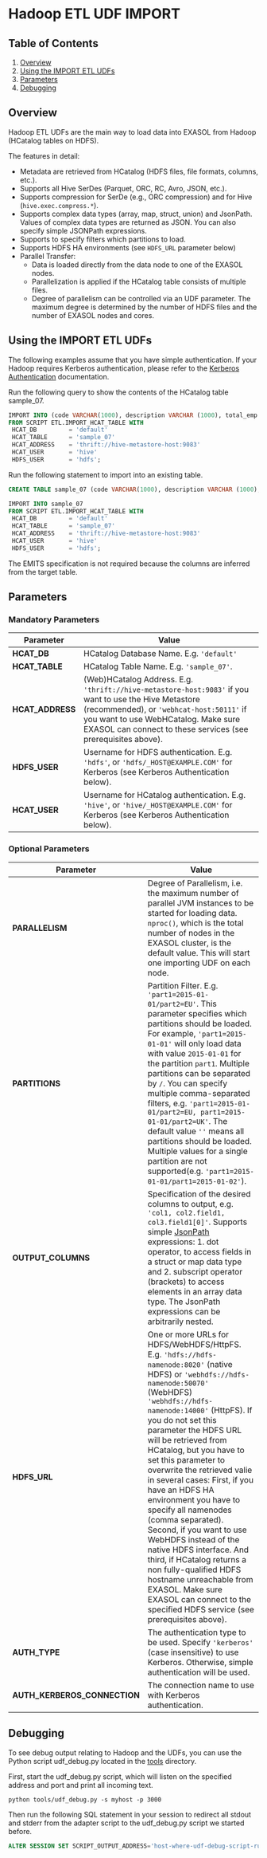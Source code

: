 # Hadoop ETL UDF IMPORT

## Table of Contents
1. [Overview](#overview)
2. [Using the IMPORT ETL UDFs](#using-the-import-etl-udfs)
3. [Parameters](#parameters)
4. [Debugging](#debugging)

## Overview
Hadoop ETL UDFs are the main way to load data into EXASOL from Hadoop (HCatalog tables on HDFS).

The features in detail:
* Metadata are retrieved from HCatalog (HDFS files, file formats, columns, etc.).
* Supports all Hive SerDes (Parquet, ORC, RC, Avro, JSON, etc.).
* Supports compression for SerDe (e.g., ORC compression) and for Hive (```hive.exec.compress.*```).
* Supports complex data types (array, map, struct, union) and JsonPath. Values of complex data types are returned as JSON. You can also specify simple JSONPath expressions.
* Supports to specify filters which partitions to load.
* Supports HDFS HA environments (see ```HDFS_URL``` parameter below)
* Parallel Transfer:
  * Data is loaded directly from the data node to one of the EXASOL nodes.
  * Parallelization is applied if the HCatalog table consists of multiple files.
  * Degree of parallelism can be controlled via an UDF parameter. The maximum degree is determined by the number of HDFS files and the number of EXASOL nodes and cores.

## Using the IMPORT ETL UDFs

The following examples assume that you have simple authentication. If your Hadoop requires Kerberos authentication, please refer to the [Kerberos Authentication](kerberos.md) documentation.

Run the following query to show the contents of the HCatalog table sample_07.
```sql
IMPORT INTO (code VARCHAR(1000), description VARCHAR (1000), total_emp INT, salary INT)
FROM SCRIPT ETL.IMPORT_HCAT_TABLE WITH
 HCAT_DB         = 'default'
 HCAT_TABLE      = 'sample_07'
 HCAT_ADDRESS    = 'thrift://hive-metastore-host:9083'
 HCAT_USER       = 'hive'
 HDFS_USER       = 'hdfs';
```

Run the following statement to import into an existing table.
```sql
CREATE TABLE sample_07 (code VARCHAR(1000), description VARCHAR (1000), total_emp INT, salary INT);

IMPORT INTO sample_07
FROM SCRIPT ETL.IMPORT_HCAT_TABLE WITH
 HCAT_DB         = 'default'
 HCAT_TABLE      = 'sample_07'
 HCAT_ADDRESS    = 'thrift://hive-metastore-host:9083'
 HCAT_USER       = 'hive'
 HDFS_USER       = 'hdfs';
```
The EMITS specification is not required because the columns are inferred from the target table.

## Parameters

### Mandatory Parameters

Parameter           | Value
------------------- | -----------
**HCAT_DB**         | HCatalog Database Name. E.g. ```'default'```
**HCAT_TABLE**      | HCatalog Table Name. E.g. ```'sample_07'```.
**HCAT_ADDRESS**    | (Web)HCatalog Address. E.g. ```'thrift://hive-metastore-host:9083'``` if you want to use the Hive Metastore (recommended), or ```'webhcat-host:50111'``` if you want to use WebHCatalog. Make sure EXASOL can connect to these services (see prerequisites above).
**HDFS_USER**       | Username for HDFS authentication. E.g. ```'hdfs'```, or ```'hdfs/_HOST@EXAMPLE.COM'``` for Kerberos (see Kerberos Authentication below).
**HCAT_USER**       | Username for HCatalog authentication. E.g. ```'hive'```, or ```'hive/_HOST@EXAMPLE.COM'``` for Kerberos (see Kerberos Authentication below).

### Optional Parameters

Parameter           | Value
------------------- | -----------
**PARALLELISM**     | Degree of Parallelism, i.e. the maximum number of parallel JVM instances to be started for loading data. ```nproc()```, which is the total number of nodes in the EXASOL cluster, is the default value. This will start one importing UDF on each node.
**PARTITIONS**      | Partition Filter. E.g. ```'part1=2015-01-01/part2=EU'```. This parameter specifies which partitions should be loaded. For example, ```'part1=2015-01-01'``` will only load data with value ```2015-01-01``` for the partition ```part1```. Multiple partitions can be separated by ```/```. You can specify multiple comma-separated filters, e.g. ```'part1=2015-01-01/part2=EU, part1=2015-01-01/part2=UK'```. The default value ```''``` means all partitions should be loaded. Multiple values for a single partition are not supported(e.g. ```'part1=2015-01-01/part1=2015-01-02'```).
**OUTPUT_COLUMNS**  | Specification of the desired columns to output, e.g. ```'col1, col2.field1, col3.field1[0]'```. Supports simple [JsonPath](http://goessner.net/articles/JsonPath/) expressions: 1. dot operator, to access fields in a struct or map data type and 2. subscript operator (brackets) to access elements in an array data type. The JsonPath expressions can be arbitrarily nested.
**HDFS_URL**        | One or more URLs for HDFS/WebHDFS/HttpFS. E.g. ```'hdfs://hdfs-namenode:8020'``` (native HDFS) or ```'webhdfs://hdfs-namenode:50070'``` (WebHDFS) ```'webhdfs://hdfs-namenode:14000'``` (HttpFS). If you do not set this parameter the HDFS URL will be retrieved from HCatalog, but you have to set this parameter to overwrite the retrieved valie in several cases: First, if you have an HDFS HA environment you have to specify all namenodes (comma separated). Second, if you want to use WebHDFS instead of the native HDFS interface. And third, if HCatalog returns a non fully-qualified HDFS hostname unreachable from EXASOL. Make sure EXASOL can connect to the specified HDFS service (see prerequisites above).
**AUTH_TYPE**       | The authentication type to be used. Specify ```'kerberos'``` (case insensitive) to use Kerberos. Otherwise, simple authentication will be used.
**AUTH_KERBEROS_CONNECTION**        | The connection name to use with Kerberos authentication.

## Debugging
To see debug output relating to Hadoop and the UDFs, you can use the Python script udf_debug.py located in the [tools](../tools) directory.

First, start the udf_debug.py script, which will listen on the specified address and port and print all incoming text.
```
python tools/udf_debug.py -s myhost -p 3000
```
Then run the following SQL statement in your session to redirect all stdout and stderr from the adapter script to the udf_debug.py script we started before.
```sql
ALTER SESSION SET SCRIPT_OUTPUT_ADDRESS='host-where-udf-debug-script-runs:3000';
```
